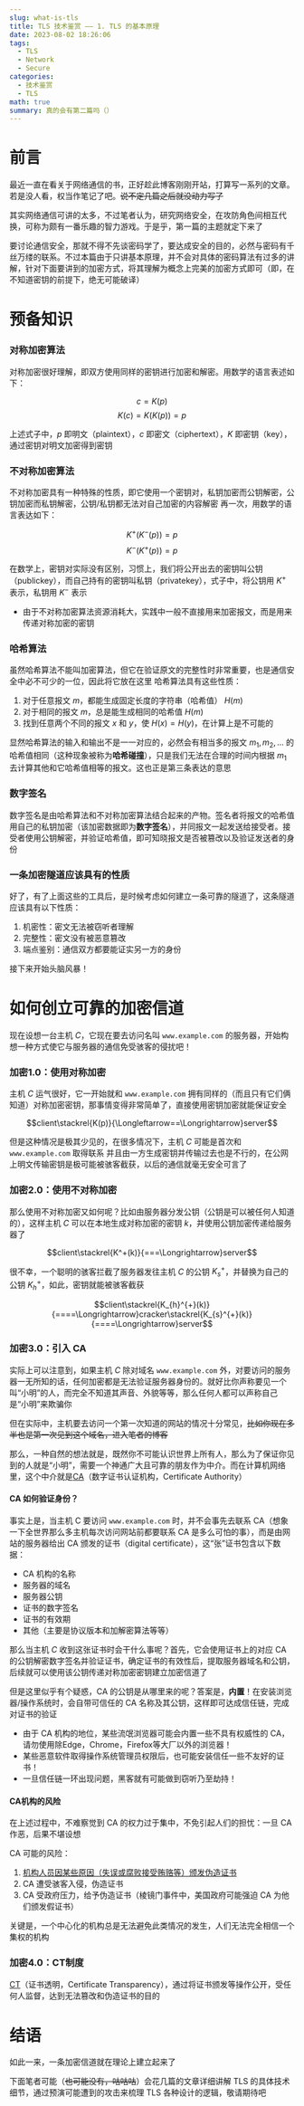 ```yaml
---
slug: what-is-tls
title: TLS 技术鉴赏 —— 1. TLS 的基本原理
date: 2023-08-02 18:26:06
tags:
  - TLS
  - Network
  - Secure
categories: 
  - 技术鉴赏
  - TLS
math: true
summary: 真的会有第二篇吗（）
---
```

# 前言
最近一直在看关于网络通信的书，正好趁此博客刚刚开站，打算写一系列的文章。若是没人看，权当作笔记了吧。~~说不定几篇之后就没动力写了~~

其实网络通信可讲的太多，不过笔者认为，研究网络安全，在攻防角色间相互代换，可称为颇有一番乐趣的智力游戏。于是乎，第一篇的主题就定下来了

要讨论通信安全，那就不得不先谈密码学了，要达成安全的目的，必然与密码有千丝万缕的联系。不过本篇由于只讲基本原理，并不会对具体的密码算法有过多的讲解，针对下面要讲到的加密方式，将其理解为概念上完美的加密方式即可（即，在不知道密钥的前提下，绝无可能破译）

# 预备知识
### 对称加密算法
对称加密很好理解，即双方使用同样的密钥进行加密和解密。用数学的语言表述如下：

$$c=K(p)$$
$$K(c)=K(K(p))=p$$

上述式子中，$p$ 即明文（plaintext），$c$ 即密文（ciphertext），$K$ 即密钥（key），通过密钥对明文加密得到密钥

### 不对称加密算法
不对称加密具有一种特殊的性质，即它使用一个密钥对，私钥加密而公钥解密，公钥加密而私钥解密，公钥/私钥都无法对自己加密的内容解密
再一次，用数学的语言表达如下：

$$K^+(K^-(p))=p$$
$$K^-(K^+(p))=p$$

在数学上，密钥对实际没有区别，习惯上，我们将公开出去的密钥叫公钥（publickey），而自己持有的密钥叫私钥（privatekey），式子中，将公钥用 $K^+$ 表示，私钥用 $K^-$ 表示

* 由于不对称加密算法资源消耗大，实践中一般不直接用来加密报文，而是用来传递对称加密的密钥

### 哈希算法
虽然哈希算法不能叫加密算法，但它在验证原文的完整性时非常重要，也是通信安全中必不可少的一位，因此将它放在这里
哈希算法具有这些性质：
1. 对于任意报文 $m$，都能生成固定长度的字符串（哈希值） $H(m)$
2. 对于相同的报文 $m$，总是能生成相同的哈希值 $H(m)$
3. 找到任意两个不同的报文 $x$ 和 $y$，使 $H(x)=H(y)$，在计算上是不可能的

显然哈希算法的输入和输出不是一一对应的，必然会有相当多的报文 $m_1,m_2,\ldots$ 的哈希值相同（这种现象被称为**哈希碰撞**），只是我们无法在合理的时间内根据 $m_1$ 去计算其他和它哈希值相等的报文。这也正是第三条表达的意思

### 数字签名
数字签名是由哈希算法和不对称加密算法结合起来的产物。签名者将报文的哈希值用自己的私钥加密（该加密数据即为**数字签名**），并同报文一起发送给接受者。接受者使用公钥解密，并验证哈希值，即可知晓报文是否被篡改以及验证发送者的身份

### 一条加密隧道应该具有的性质
好了，有了上面这些的工具后，是时候考虑如何建立一条可靠的隧道了，这条隧道应该具有以下性质：
1. 机密性：密文无法被窃听者理解
2. 完整性：密文没有被恶意篡改
3. 端点鉴别：通信双方都要能证实另一方的身份

接下来开始头脑风暴！

# 如何创立可靠的加密信道
现在设想一台主机 $C$，它现在要去访问名叫 `www.example.com` 的服务器，开始构想一种方式使它与服务器的通信免受骇客的侵扰吧！

### 加密1.0：使用对称加密
主机 $C$ 运气很好，它一开始就和 `www.example.com` 拥有同样的（而且只有它们俩知道）对称加密密钥，那事情变得非常简单了，直接使用密钥加密就能保证安全

$$client\stackrel{K(p)}{\Longleftarrow==\Longrightarrow}server$$

但是这种情况是极其少见的，在很多情况下，主机 $C$ 可能是首次和 `www.example.com` 取得联系
并且由一方生成密钥并传输过去也是不行的，在公网上明文传输密钥是极可能被骇客截获，以后的通信就毫无安全可言了

### 加密2.0：使用不对称加密
那么使用不对称加密又如何呢？比如由服务器分发公钥（公钥是可以被任何人知道的），这样主机 $C$ 可以在本地生成对称加密的密钥 $k$，并使用公钥加密传递给服务器了

$$client\stackrel{K^+(k)}{===\Longrightarrow}server$$

很不幸，一个聪明的骇客拦截了服务器发往主机 $C$ 的公钥 $K_{s}^+$，并替换为自己的公钥 $K_{h}^+$，如此，密钥就能被骇客截获

$$client\stackrel{K_{h}^{+}(k)}{====\Longrightarrow}cracker\stackrel{K_{s}^{+}(k)}{====\Longrightarrow}server$$

### 加密3.0：引入 CA
实际上可以注意到，如果主机 $C$ 除对域名 `www.example.com` 外，对要访问的服务器一无所知的话，任何加密都是无法验证服务器身份的。就好比你声称要见一个叫“小明”的人，而完全不知道其声音、外貌等等，那么任何人都可以声称自己是“小明”来欺骗你

但在实际中，主机要去访问一个第一次知道的网站的情况十分常见，~~比如你现在多半也是第一次见到这个域名，进入笔者的博客~~

那么，一种自然的想法就是，既然你不可能认识世界上所有人，那么为了保证你见到的人就是“小明”，需要一个神通广大且可靠的朋友作为中介。而在计算机网络里，这个中介就是[CA](https://zh.wikipedia.org/zh-sg/%E8%AF%81%E4%B9%A6%E9%A2%81%E5%8F%91%E6%9C%BA%E6%9E%84)（数字证书认证机构，Certificate Authority）

#### CA 如何验证身份？
事实上是，当主机 C 要访问 `www.example.com` 时，并不会事先去联系 CA（想象一下全世界那么多主机每次访问网站前都要联系 CA 是多么可怕的事），而是由网站的服务器给出 CA 颁发的证书（digital certificate），这“张”证书包含以下数据：
* CA 机构的名称
* 服务器的域名
* 服务器公钥
* 证书的数字签名
* 证书的有效期
* 其他（主要是协议版本和加解密算法等等）

那么当主机 $C$ 收到这张证书时会干什么事呢？首先，它会使用证书上的对应 CA 的公钥解密数字签名并验证证书，确定证书的有效性后，提取服务器域名和公钥，后续就可以使用该公钥传递对称加密密钥建立加密信道了

但是这里似乎有个疑惑，CA 的公钥是从哪里来的呢？答案是，**内置**！在安装浏览器/操作系统时，会自带可信任的 CA 名称及其公钥，这样即可达成信任链，完成对证书的验证

* 由于 CA 机构的地位，某些流氓浏览器可能会内置一些不具有权威性的 CA，请勿使用除Edge，Chrome，Firefox等大厂以外的浏览器！
* 某些恶意软件取得操作系统管理员权限后，也可能安装信任一些不友好的证书！
* 一旦信任链一环出现问题，黑客就有可能做到窃听乃至劫持！

#### CA机构的风险
在上述过程中，不难察觉到 CA 的权力过于集中，不免引起人们的担忧：一旦 CA 作恶，后果不堪设想

CA 可能的风险：
1. [机构人员因某些原因（失误或腐败接受贿赂等）颁发伪造证书](https://security.googleblog.com/2015/10/sustaining-digital-certificate-security.html)
2. CA 遭受骇客入侵，伪造证书
3. CA 受政府压力，给予伪造证书（棱镜门事件中，美国政府可能强迫 CA 为他们颁发假证书）

关键是，一个中心化的机构总是无法避免此类情况的发生，人们无法完全相信一个集权的机构

### 加密4.0：CT制度
[CT](https://zh.wikipedia.org/zh-cn/%E8%AF%81%E4%B9%A6%E9%80%8F%E6%98%8E%E5%BA%A6)（证书透明，Certificate Transparency），通过将证书颁发等操作公开，受任何人监督，达到无法篡改和伪造证书的目的

# 结语
如此一来，一条加密信道就在理论上建立起来了

下面笔者可能（~~也可能没有，咕咕咕~~）会花几篇的文章详细讲解 TLS 的具体技术细节，通过预演可能遭到的攻击来梳理 TLS 各种设计的逻辑，敬请期待吧